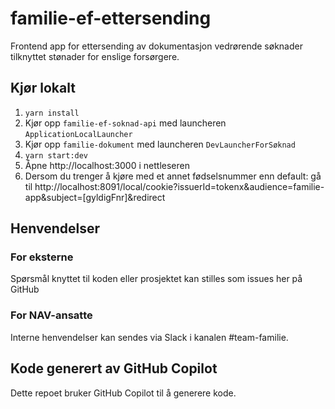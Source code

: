 # familie-ef-ettersending

Frontend app for ettersending av dokumentasjon vedrørende søknader tilknyttet stønader for enslige forsørgere.

## Kjør lokalt

1. `yarn install`
2. Kjør opp `familie-ef-soknad-api` med launcheren `ApplicationLocalLauncher`
3. Kjør opp `familie-dokument` med launcheren `DevLauncherForSøknad`
4. `yarn start:dev`
5. Åpne http://localhost:3000 i nettleseren
6. Dersom du trenger å kjøre med et annet fødselsnummer enn default: gå til http://localhost:8091/local/cookie?issuerId=tokenx&audience=familie-app&subject=[gyldigFnr]&redirect

## Henvendelser

### For eksterne

Spørsmål knyttet til koden eller prosjektet kan stilles som issues her på GitHub

### For NAV-ansatte

Interne henvendelser kan sendes via Slack i kanalen #team-familie.

## Kode generert av GitHub Copilot

Dette repoet bruker GitHub Copilot til å generere kode.
